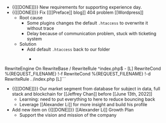 - {{[[DONE]]}} New requirements for supporting experience day.
- {{[[DONE]]}}  Fix [[[[Preface]] blog]] 404 problem [[Wordpress]]
    - Root cause
        - Some plugins changes the default `.htaccess` to overwrite it without trace
        - Delay because of communication problem, stuck with ticketing system
    - Solution
        - Add default `.htaccess` back to our folder
            - ```plain text
RewriteEngine On 
RewriteBase / 
RewriteRule ^index\.php$ - [L] 
RewriteCond %{REQUEST_FILENAME} !-f 
RewriteCond %{REQUEST_FILENAME} !-d 
RewriteRule . /index.php [L]```
- {{[[DONE]]}} Our market segment from database for subject in data, full stack and blockchain for [[Jeffrey Chan]] before [[June 13th, 2022]]
    - Learning: need to put everything to here to reduce bouncing back
    - Leverage [[Alexander Li]] for more insight and build his profile
- Add new item on {{[[DONE]]}} [[Alexander Li]] Growth Plan
    - Support the vision and mission of the company
